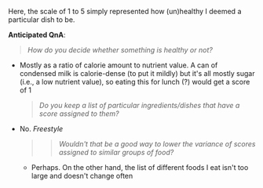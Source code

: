 Here, the scale of 1 to 5 simply represented how (un)healthy I deemed a particular dish to be.

**Anticipated QnA**:

> _How do you decide whether something is healthy or not?_

- Mostly as a ratio of calorie amount to nutrient value. A can of condensed milk is calorie-dense (to put it mildly) but it's all mostly sugar (i.e., a low nutrient value), so eating this for lunch (?) would get a score of 1
  > _Do you keep a list of particular ingredients/dishes that have a score assigned to them?_
- No. _Freestyle_
  > > _Wouldn't that be a good way to lower the variance of scores assigned to similar groups of food?_
  - Perhaps. On the other hand, the list of different foods I eat isn't too large and doesn't change often
